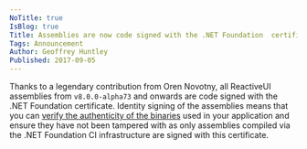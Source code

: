 ```yaml
---
NoTitle: true
IsBlog: true
Title: Assemblies are now code signed with the .NET Foundation  certificate
Tags: Announcement
Author: Geoffrey Huntley
Published: 2017-09-05
---
```


Thanks to a legendary contribution from Oren Novotny, all ReactiveUI assemblies from `v8.0.0-alpha73` and onwards are code signed with the .NET Foundation certificate. Identity signing of the assemblies means that you can [verify the authenticity of the binaries](./docs/security/)  used in your application and ensure they have not been tampered with as only assemblies compiled via the .NET Foundation CI infrastructure are signed with this certificate.

